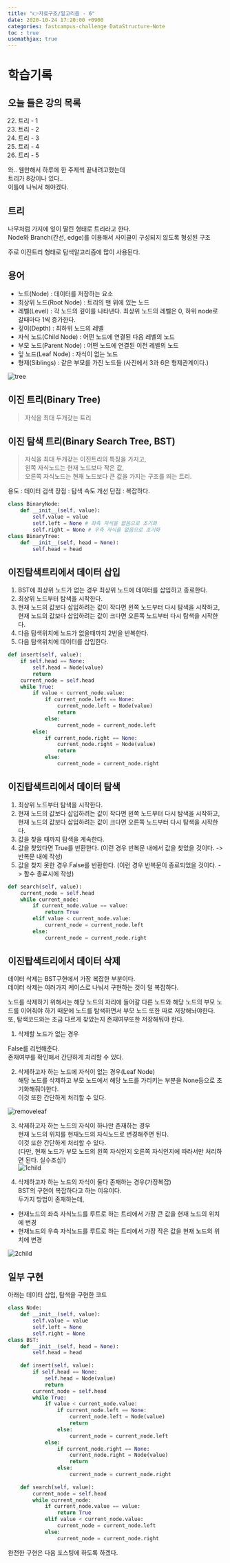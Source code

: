 ```yaml
---
title: "👉자료구조/알고리즘 - 6"
date: 2020-10-24 17:20:00 +0900
categories: fastcampus-challenge DataStructure-Note
toc : true
usemathjax: true
---
```

# 학습기록
## 오늘 들은 강의 목록
22. 트리 - 1
23. 트리 - 2
24. 트리 - 3
24. 트리 - 4
24. 트리 - 5

와.. 웬만해서 하루에 한 주제씩 끝내려고했는데  
트리가 8강이나 있다..  
이틀에 나눠서 해야겠다.

## 트리

나무처럼 가지에 잎이 딸린 형태로 트리라고 한다.  
Node와 Branch(간선, edge)를 이용해서 사이클이 구성되지 않도록 형성된 구조

주로 이진트리 형태로 탐색알고리즘에 많이 사용된다.

## 용어

+ 노드(Node) : 데이터를 저장하는 요소  
+ 최상위 노드(Root Node) : 트리의 맨 위에 있는 노드
+ 레벨(Level) : 각 노드의 깊이를 나타낸다. 최상위 노드의 레벨은 0, 하위 node로 갈때마다 1씩 증가한다.
+ 깊이(Depth) : 최하위 노드의 레벨
+ 자식 노드(Child Node) : 어떤 노드에 연결된 다음 레벨의 노드
+ 부모 노드(Parent Node) : 어떤 노드에 연결된 이전 레벨의 노드
+ 잎 노드(Leaf Node) : 자식이 없는 노드
+ 형제(Siblings) : 같은 부모를 가진 노드들 (사진에서 3과 6은 형제관계이다.)

![tree](/assets/images/fastchallenge/day6/tree.png)

## 이진 트리(Binary Tree)

> 자식을 최대 두개갖는 트리

## 이진 탐색 트리(Binary Search Tree, BST)

> 자식을 최대 두개갖는 이진트리의 특징을 가지고,  
> 왼쪽 자식노드는 현재 노드보다 작은 값,  
> 오른쪽 자식노드는 현재 노드보다 큰 값을 가지는 구조를 띄는 트리.

용도 : 데이터 검색
장점 : 탐색 속도 개선
단점 : 복잡하다.

```py
class BinaryNode:
    def __init__(self, value):
        self.value = value
        self.left = None # 좌측 자식을 없음으로 초기화
        self.right = None # 우측 자식을 없음으로 초기화
class BinaryTree:
    def __init__(self, head = None):
        self.head = head
```

## 이진탐색트리에서 데이터 삽입

1. BST에 최상위 노드가 없는 경우 최상위 노드에 데이터를 삽입하고 종료한다.
2. 최상위 노드부터 탐색을 시작한다.  
3. 현재 노드의 값보다 삽입하려는 값이 작다면 왼쪽 노드부터 다시 탐색을 시작하고,  
현재 노드의 값보다 삽입하려는 값이 크다면 오른쪽 노드부터 다시 탐색을 시작한다.
4. 다음 탐색위치에 노드가 없을때까지 2번을 반복한다.
5. 다음 탐색위치에 데이터를 삽입한다.

```py
def insert(self, value):
    if self.head == None:
        self.head = Node(value)
        return
    current_node = self.head
    while True:
        if value < current_node.value:
            if current_node.left == None:
                current_node.left = Node(value)
                return
            else:
                current_node = current_node.left
        else:
            if current_node.right == None:
                current_node.right = Node(value)
                return
            else:
                current_node = current_node.right
```

## 이진탑색트리에서 데이터 탐색

1. 최상위 노드부터 탐색을 시작한다.
2. 현재 노드의 값보다 삽입하려는 값이 작다면 왼쪽 노드부터 다시 탐색을 시작하고,  
현재 노드의 값보다 삽입하려는 값이 크다면 오른쪽 노드부터 다시 탐색을 시작한다.
3. 값을 찾을 때까지 탐색을 계속한다.
4. 값을 찾았다면 True를 반환한다. (이런 경우 반복문 내에서 값을 찾았을 것이다. -> 반복문 내에 작성)
5. 값을 찾지 못한 경우 False를 반환한다. (이런 경우 반복문이 종료되었을 것이다. -> 함수 종료시에 작성)

```py
def search(self, value):
    current_node = self.head
    while current_node:
        if current_node.value == value:
            return True
        elif value < current_node.value:
            current_node = current_node.left
        else:
            current_node = current_node.right
```

## 이진탑색트리에서 데이터 삭제

데이터 삭제는 BST구현에서 가장 복잡한 부분이다.  
데이터 삭제는 여러가지 케이스로 나눠서 구현하는 것이 덜 복잡하다.  

노드를 삭제하기 위해서는 해당 노드의 자리에 들어갈 다른 노드와 해당 노드의 부모 노드를 이어줘야 하기 때문에 노드를 탐색하면서 부모 노드 또한 따로 저장해놔야한다.  
또, 탐색코드와는 조금 다르게 찾았는지 존재여부또한 저장해둬야 한다.  

1. 삭제할 노드가 없는 경우  

False를 리턴해준다.  
존재여부를 확인해서 간단하게 처리할 수 있다.  

2. 삭제하고자 하는 노드에 자식이 없는 경우(Leaf Node)  
해당 노드를 삭제하고 부모 노드에서 해당 노드를 가리키는 부분을 None등으로 초기화해줘야한다.  
이것 또한 간단하게 처리할 수 있다.  

![removeleaf](/assets/images/fastchallenge/day6/tree_remove_leaf_code.png)

3. 삭제하고자 하는 노드의 자식이 하나만 존재하는 경우  
현재 노드의 위치를 현재노드의 자식노드로 변경해주면 된다.  
이것 또한 간단하게 처리할 수 있다.  
(다만, 현재 노드가 부모 노드의 왼쪽 자식인지 오른쪽 자식인지에 따라서만 처리하면 된다. 실수조심!)  
![1child](/assets/images/fastchallenge/day6/tree_remove_1child_code.png)

4. 삭제하고자 하는 노드의 자식이 둘다 존재하는 경우(가장복잡)  
BST의 구현이 복잡하다고 하는 이유이다.  
두가지 방법이 존재하는데,  
+ 현재노드의 좌측 자식노드를 루트로 하는 트리에서 가장 큰 값을 현재 노드의 위치에 변경
+ 현재노드의 우측 자식노드를 루트로 하는 트리에서 가장 작은 값을 현재 노드의 위치에 변경

![2child](/assets/images/fastchallenge/day6/tree_remove_2child_code_right.png)

## 일부 구현

아래는 데이터 삽입, 탐색을 구현한 코드

```py
class Node:
    def __init__(self, value):
        self.value = value
        self.left = None
        self.right = None
class BST:
    def __init__(self, head = None):
        self.head = head
    
    def insert(self, value):
        if self.head == None:
            self.head = Node(value)
            return
        current_node = self.head
        while True:
            if value < current_node.value:
                if current_node.left == None:
                    current_node.left = Node(value)
                    return
                else:
                    current_node = current_node.left
            else:
                if current_node.right == None:
                    current_node.right = Node(value)
                    return
                else:
                    current_node = current_node.right
                    
    def search(self, value):
        current_node = self.head
        while current_node:
            if current_node.value == value:
                return True
            elif value < current_node.value:
                current_node = current_node.left
            else:
                current_node = current_node.right
```

완전한 구현은 다음 포스팅에 하도록 하겠다.
